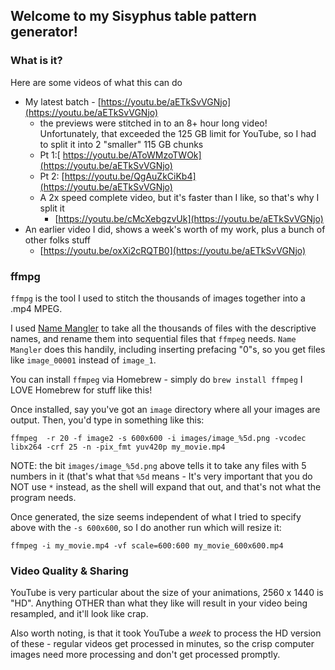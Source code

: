 ## Welcome to my Sisyphus table pattern generator!

### What is it?

Here are some videos of what this can do

- My latest batch - [https://youtu.be/aETkSvVGNjo](https://youtu.be/aETkSvVGNjo)
  - the previews were stitched in to an 8+ hour long video!  Unfortunately, that exceeded the 125 GB limit for YouTube,
    so I had to split it into 2 "smaller" 115 GB chunks
  - Pt 1:[ https://youtu.be/AToWMzoTWOk](https://youtu.be/aETkSvVGNjo)
  - Pt 2: [https://youtu.be/QgAuZkCiKb4](https://youtu.be/aETkSvVGNjo)
  - A 2x speed complete video, but it's faster than I like, so that's why I split it
    - [https://youtu.be/cMcXebgzvUk](https://youtu.be/aETkSvVGNjo)
- An earlier video I did, shows a week's worth of my work, plus a bunch of other folks stuff
  - [https://youtu.be/oxXi2cRQTB0](https://youtu.be/aETkSvVGNjo)

### ffmpg

`ffmpg` is the tool I used to stitch the thousands of images together into a .mp4 MPEG.

I used [Name Mangler](https://manytricks.com/namemangler) to take all the thousands of files with the descriptive names,
and rename them into sequential files that `ffmpeg` needs.  `Name Mangler` does this handily, including inserting
prefacing "0"s, so you get files like `image_00001` instead of `image_1`.

You can install `ffmpeg` via Homebrew - simply do
```brew install ffmpeg```
I LOVE Homebrew for stuff like this!

Once installed, say you've got an `image` directory where all your images are output. Then, you'd type in something like
this:

```
ffmpeg  -r 20 -f image2 -s 600x600 -i images/image_%5d.png -vcodec libx264 -crf 25 -n -pix_fmt yuv420p my_movie.mp4
```

NOTE:  the bit `images/image_%5d.png` above tells it to take any files with 5 numbers in it (that's what that `%5d`
means - It's very important that you do NOT use `*` instead, as the shell will expand that out, and that's not what the
program needs.

Once generated, the size seems independent of what I tried to specify above with the `-s 600x600`, so I do another run
which will resize it:

```
ffmpeg -i my_movie.mp4 -vf scale=600:600 my_movie_600x600.mp4
```

### Video Quality & Sharing

YouTube is very particular about the size of your animations, 2560 x 1440 is "HD". Anything OTHER than what they like
will result in your video being resampled, and it'll look like crap.

Also worth noting, is that it took YouTube a _week_ to process the HD version of these - regular videos get processed in
minutes, so the crisp computer images need more processing and don't get processed promptly.